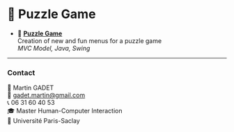 # 🧩 Puzzle Game

- 🧩 [**Puzzle Game**](https://github.com/gadetmartin/Portfolio/tree/main/Projects/Master%20HCI/Puzzle%20Game)  
  Creation of new and fun menus for a puzzle game  
  *MVC Model, Java, Swing*  
  
---

### Contact

👤 Martin GADET  
📧 gadet.martin@gmail.com  
📞 06 31 60 40 53  
🎓 Master Human-Computer Interaction  
🏫 Université Paris-Saclay

